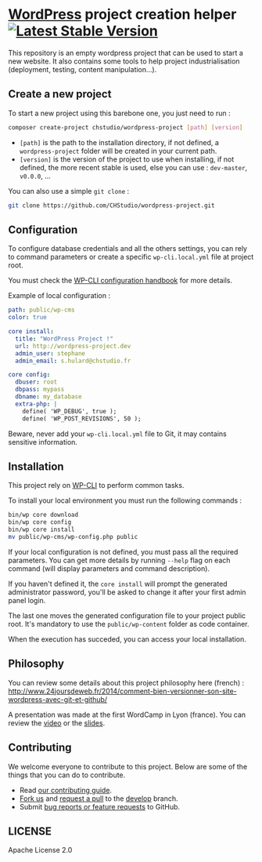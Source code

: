 [WordPress](https://wordpress.org/) project creation helper [![Latest Stable Version](https://img.shields.io/packagist/v/chstudio/wordpress-project.svg)](https://packagist.org/packages/chstudio/wordpress-project)
===========================================================

This repository is an empty wordpress project that can be used to start a new website. It also contains some tools to
help project industrialisation (deployment, testing, content manipulation...).

## Create a new project

To start a new project using this barebone one, you just need to run :

```bash
composer create-project chstudio/wordpress-project [path] [version]
```

* `[path]` is the path to the installation directory, if not defined, a `wordpress-project` folder will be created in your
current path.
* `[version]` is the version of the project to use when installing, if not defined, the more recent stable is used, else
you can use : `dev-master`, `v0.0.0`, ...

You can also use a simple `git clone` :

```bash
git clone https://github.com/CHStudio/wordpress-project.git
```

## Configuration

To configure database credentials and all the others settings, you can rely to command parameters or create a specific
`wp-cli.local.yml` file at project root.

You must check the [WP-CLI configuration handbook](https://make.wordpress.org/cli/handbook/config/) for more details.

Example of local configuration :

```yml
path: public/wp-cms
color: true

core install:
  title: "WordPress Project !"
  url: http://wordpress-project.dev
  admin_user: stephane
  admin_email: s.hulard@chstudio.fr

core config:
  dbuser: root
  dbpass: mypass
  dbname: my_database
  extra-php: |
    define( 'WP_DEBUG', true );
    define( 'WP_POST_REVISIONS', 50 );
```

Beware, never add your `wp-cli.local.yml` file to Git, it may contains sensitive information.

## Installation

This project rely on [WP-CLI](https://make.wordpress.org/cli/) to perform common tasks.

To install your local environment you must run the following commands :

```bash
bin/wp core download
bin/wp core config
bin/wp core install
mv public/wp-cms/wp-config.php public
```

If your local configuration is not defined, you must pass all the required parameters. You can get more details by
running `--help` flag on each command (will display parameters and command description).

If you haven't defined it, the `core install` will prompt the generated administrator password, you'll be asked to change it
after your first admin panel login.

The last one moves the generated configuration file to your project public root. It's mandatory to use the
`public/wp-content` folder as code container.

When the execution has succeded, you can access your local installation.

## Philosophy

You can review some details about this project philosophy here (french) : http://www.24joursdeweb.fr/2014/comment-bien-versionner-son-site-wordpress-avec-git-et-github/

A presentation was made at the first WordCamp in Lyon (france). You can review the [video](http://wordpress.tv/2015/06/13/stephane-hulard-wordpress-git-et-lintegration-continue/) or the [slides](http://www.slideshare.net/s_hulard/wordpress-gitintegrationcontinuehulardwordcamplyon2015).

## Contributing

We welcome everyone to contribute to this project. Below are some of the things that you can do to contribute.

- Read [our contributing guide](CONTRIBUTING.md).
- [Fork us](https://github.com/chstudio/wordpress-project/fork) and [request a pull](https://github.com/chstudio/wordpress-project/pulls) to the [develop](https://github.com/chstudio/wordpress-project/tree/develop) branch.
- Submit [bug reports or feature requests](https://github.com/chstudio/wordpress-project/issues) to GitHub.

## LICENSE

Apache License 2.0 
